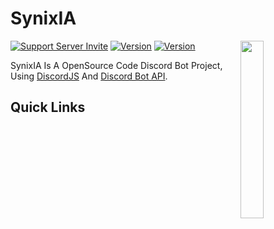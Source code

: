 # SynixIA

<a href="https://discord.gg/RfBbmrmegw"><img align="right" src="https://media.discordapp.net/attachments/1008815664452087998/1013499646292807770/android-chrome-512x512.png" width=27%></a>

[![Support Server Invite](https://img.shields.io/discord/923558169131749396.svg?color=7289da&label=SynixStudios&logo=discord&style=flat-square)](https://discord.gg/RfBbmrmegw)
[![Version](https://img.shields.io/badge/Version-v0.0.1a-informational?color=7289da&style=flat-square)](#synixia)
[![Version](https://img.shields.io/badge/LICENSE-GPL-3.0-informational?color=7289da&style=flat-square)](#synixia)

SynixIA Is A OpenSource Code Discord Bot Project, Using [DiscordJS](https://github.com/discordjs/discord.js) And [Discord Bot API](https://discord.com/developers/docs/intro).

## Quick Links
